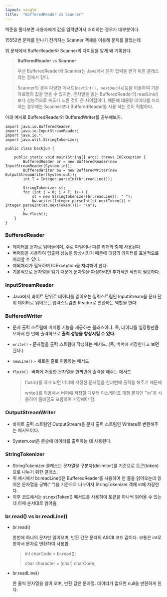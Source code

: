 ```yaml
---
layout: single
title:  "BufferedReader vs Scanner"
---
```


백준을 풀다보면 사용자에게 값을 입력받아서 처리하는 경우가 대부분이다.

15552번 문제를 만나기 전까지는 Scanner 객체를 이용해 문제를 풀었는데

위 문제에서 BufferReader와 Scanner의 차이점을 알게 돼 기록한다.



> **BufferedReader** vs **Scanner**
>
> 우선 BufferedReader와 Scanner는 Java에서 문자 입력을 받기 위한 클래스라는 점에서 같다.
>
> Scanner의 경우 다양한 메서드(`nextInt(), nextDouble`)등을 이용하여 기본 자료형의 값을 얻을 수 있지만,  문자열을 읽는 BufferedReader의 readLine()보다 성능적으로 속도가 느린 것이 큰 차이점이다. 때문에 대용량 데이터를 처리하는 경우에는 Scanner보다 BufferedReader를 사용 하는 것이 적합하다.



아래 예시로 BufferedReader와 BufferedWriter를 공부해보자.

```
import java.io.BufferedReader;
import java.io.InputStreamReader;
import java.io.*;
import java.util.StringTokenizer;

public class backjun {

    public static void main(String[] args) throws IOException {
        BufferedReader br = new BufferedReader(new InputStreamReader(System.in));
        BufferedWriter bw = new BufferedWriter(new OutputStreamWriter(System.out));
        int T = Integer.parseInt(br.readLine());

        StringTokenizer st;
        for (int i = 0; i < T; i++) {
            st = new StringTokenizer(br.readLine(), " ");
            bw.write((Integer.parseInt(st.nextToken()) + Integer.parseInt(st.nextToken()))+ "\n");
        }
        bw.flush();
    }
}
```

### BufferedReader

- 데이터를 문자로 읽어들이며, 주로 파일이나 다른 리더와 함께 사용된다. 
- 버퍼링을 사용하여 입출력 성능을 향상시키기 때문에 대량의 데이터를 효율적으로 처리할 수 있다.
- 예외처리가 필요하며 IOException을 처리해야 한다. 
- 기본적으로 문자열을 읽기 때문에 문자열을 파싱하려면 추가적인 작업이 필요하다.



### InputStreamReader

- Java에서 바이트 단위로 데이터를 읽어오는 입력스트림인 InputStream을 문자 단위 데이터로 읽어오는 입력스트림인 Reader로 변환하는 역할을 한다. 



### BufferedWriter

- 문자 출력 스트림에 버퍼링 기능을 제공하는 클래스이다. 즉, 데이터를 일정량만큼 모아서 한 번에 출력하므로 **출력 성능을 향상시킬 수 있다.** 

- `write()` - 문자열을 출력 스트림에 작성하는 메서드. (즉, 버퍼에 저장한다고 보면 된다.)

- `newLine()` - 새로운 줄로 이동하는 메서드

- `flush()`- 버퍼에 저장한 문자열을 한꺼번에 출력을 해주는 메서드 

  >flush()를 하게 되면 버퍼에 저장한 문자열을 한꺼번에 출력을 해주기 때문에 
  >
  >write()를 이용해서 버퍼에 저장할 때부터 이스케이프 개행 문자인 "\n"을 사용하여 줄바꿈도 포함하여 저장해야 함. 



### OutputStreamWriter

- 바이트 출력 스트림인 OutputStream을 문자 출력 스트림인 Writere로 변환해주는 메서드이다.

- System.out은 콘솔에 데이터를 출력하는 데 사용된다. 

   

### StringTokenizer

- StringTokenizer 클래스는 문자열을 구분자(delimiter)를 기준으로 토큰(token)으로 나누기 위한 클래스.
- 위 예시에서 br.readLine()은 BufferedReader를 사용하여 한 줄을 읽어오는데 읽어온 문자열을 공백(" ")을 기준으로 나누어서 StringTokenizer 객체 st에 저장한다.
- 이후 코드에서는 st.nextToken() 메서드를 사용하여 토큰을 하나씩 읽어올 수 있는데 이때 순서대로 읽어옴.



### br.read() vs br.readLine()

- br.read() 

  한번에 하나의 문자만 읽어오며, 반환 값은 문자의 ASCII 코드 값이다. 보통은 int로 받아서 문자로 변환하여 사용함.

  > int charCode = br.read();
  >
  > char character = (char) charCode; 



- br.readLine() 

  한 줄씩 문자열을 읽어 오며, 반환 값은 문자열. 데이터가 없으면 null을 반환하게 된다. 
